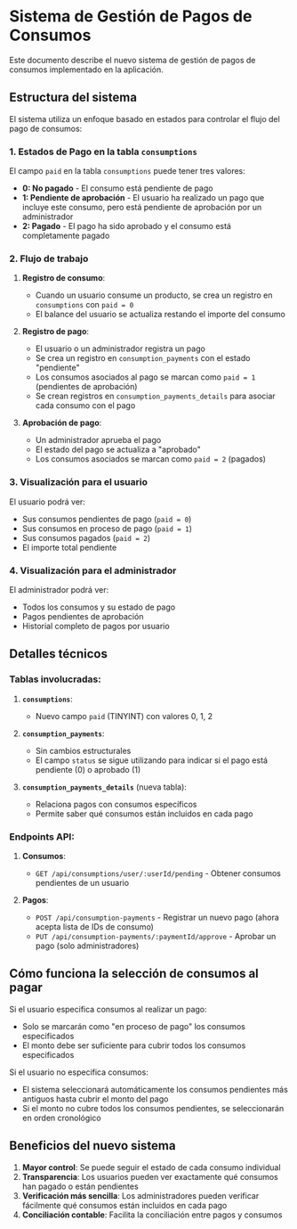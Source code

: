 # Sistema de Gestión de Pagos de Consumos

Este documento describe el nuevo sistema de gestión de pagos de consumos implementado en la aplicación.

## Estructura del sistema

El sistema utiliza un enfoque basado en estados para controlar el flujo del pago de consumos:

### 1. Estados de Pago en la tabla `consumptions`

El campo `paid` en la tabla `consumptions` puede tener tres valores:

- **0: No pagado** - El consumo está pendiente de pago
- **1: Pendiente de aprobación** - El usuario ha realizado un pago que incluye este consumo, pero está pendiente de aprobación por un administrador
- **2: Pagado** - El pago ha sido aprobado y el consumo está completamente pagado

### 2. Flujo de trabajo

1. **Registro de consumo**:
   - Cuando un usuario consume un producto, se crea un registro en `consumptions` con `paid = 0`
   - El balance del usuario se actualiza restando el importe del consumo

2. **Registro de pago**:
   - El usuario o un administrador registra un pago
   - Se crea un registro en `consumption_payments` con el estado "pendiente"
   - Los consumos asociados al pago se marcan como `paid = 1` (pendientes de aprobación)
   - Se crean registros en `consumption_payments_details` para asociar cada consumo con el pago

3. **Aprobación de pago**:
   - Un administrador aprueba el pago
   - El estado del pago se actualiza a "aprobado"
   - Los consumos asociados se marcan como `paid = 2` (pagados)

### 3. Visualización para el usuario

El usuario podrá ver:
- Sus consumos pendientes de pago (`paid = 0`)
- Sus consumos en proceso de pago (`paid = 1`)
- Sus consumos pagados (`paid = 2`)
- El importe total pendiente

### 4. Visualización para el administrador

El administrador podrá ver:
- Todos los consumos y su estado de pago
- Pagos pendientes de aprobación
- Historial completo de pagos por usuario

## Detalles técnicos

### Tablas involucradas:

1. **`consumptions`**:
   - Nuevo campo `paid` (TINYINT) con valores 0, 1, 2

2. **`consumption_payments`**:
   - Sin cambios estructurales
   - El campo `status` se sigue utilizando para indicar si el pago está pendiente (0) o aprobado (1)

3. **`consumption_payments_details`** (nueva tabla):
   - Relaciona pagos con consumos específicos
   - Permite saber qué consumos están incluidos en cada pago

### Endpoints API:

1. **Consumos**:
   - `GET /api/consumptions/user/:userId/pending` - Obtener consumos pendientes de un usuario

2. **Pagos**:
   - `POST /api/consumption-payments` - Registrar un nuevo pago (ahora acepta lista de IDs de consumo)
   - `PUT /api/consumption-payments/:paymentId/approve` - Aprobar un pago (solo administradores)

## Cómo funciona la selección de consumos al pagar

Si el usuario especifica consumos al realizar un pago:
- Solo se marcarán como "en proceso de pago" los consumos especificados
- El monto debe ser suficiente para cubrir todos los consumos especificados

Si el usuario no especifica consumos:
- El sistema seleccionará automáticamente los consumos pendientes más antiguos hasta cubrir el monto del pago
- Si el monto no cubre todos los consumos pendientes, se seleccionarán en orden cronológico

## Beneficios del nuevo sistema

1. **Mayor control**: Se puede seguir el estado de cada consumo individual
2. **Transparencia**: Los usuarios pueden ver exactamente qué consumos han pagado o están pendientes
3. **Verificación más sencilla**: Los administradores pueden verificar fácilmente qué consumos están incluidos en cada pago
4. **Conciliación contable**: Facilita la conciliación entre pagos y consumos
